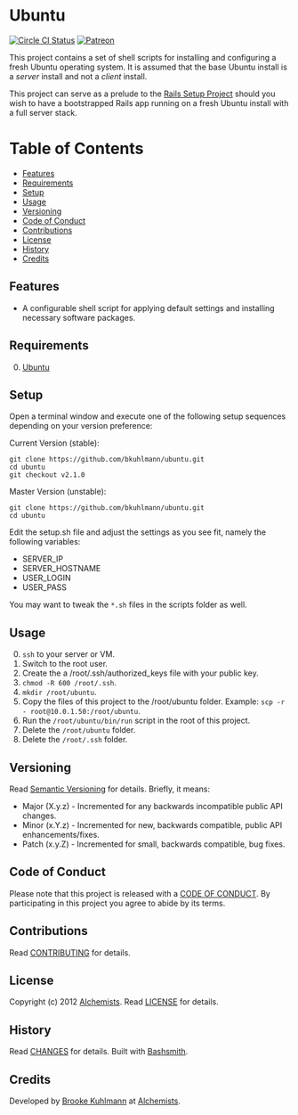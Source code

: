 # Ubuntu

[![Circle CI Status](https://circleci.com/gh/bkuhlmann/ubuntu.svg?style=svg)](https://circleci.com/gh/bkuhlmann/ubuntu)
[![Patreon](https://img.shields.io/badge/patreon-donate-brightgreen.svg)](https://www.patreon.com/bkuhlmann)

This project contains a set of shell scripts for installing and configuring a fresh Ubuntu operating
system. It is assumed that the base Ubuntu install is a _server_ install and not a _client_ install.

This project can serve as a prelude to the [Rails Setup Project](https://github.com/bkuhlmann/rails_setup_template)
should you wish to have a bootstrapped Rails app running on a fresh Ubuntu install with a full
server stack.

<!-- Tocer[start]: Auto-generated, don't remove. -->

# Table of Contents

- [Features](#features)
- [Requirements](#requirements)
- [Setup](#setup)
- [Usage](#usage)
- [Versioning](#versioning)
- [Code of Conduct](#code-of-conduct)
- [Contributions](#contributions)
- [License](#license)
- [History](#history)
- [Credits](#credits)

<!-- Tocer[finish]: Auto-generated, don't remove. -->

## Features

- A configurable shell script for applying default settings and installing necessary software
  packages.

## Requirements

0. [Ubuntu](http://www.ubuntu.com)

## Setup

Open a terminal window and execute one of the following setup sequences depending on your version
preference:

Current Version (stable):

    git clone https://github.com/bkuhlmann/ubuntu.git
    cd ubuntu
    git checkout v2.1.0

Master Version (unstable):

    git clone https://github.com/bkuhlmann/ubuntu.git
    cd ubuntu

Edit the setup.sh file and adjust the settings as you see fit, namely the following variables:

- SERVER_IP
- SERVER_HOSTNAME
- USER_LOGIN
- USER_PASS

You may want to tweak the `*.sh` files in the scripts folder as well.

## Usage

0. `ssh` to your server or VM.
0. Switch to the root user.
0. Create the a /root/.ssh/authorized_keys file with your public key.
0. `chmod -R 600 /root/.ssh`.
0. `mkdir /root/ubuntu`.
0. Copy the files of this project to the /root/ubuntu folder. Example:
   `scp -r - root@10.0.1.50:/root/ubuntu`.
0. Run the `/root/ubuntu/bin/run` script in the root of this project.
0. Delete the `/root/ubuntu` folder.
0. Delete the `/root/.ssh` folder.

## Versioning

Read [Semantic Versioning](http://semver.org) for details. Briefly, it means:

- Major (X.y.z) - Incremented for any backwards incompatible public API changes.
- Minor (x.Y.z) - Incremented for new, backwards compatible, public API enhancements/fixes.
- Patch (x.y.Z) - Incremented for small, backwards compatible, bug fixes.

## Code of Conduct

Please note that this project is released with a [CODE OF CONDUCT](CODE_OF_CONDUCT.md). By
participating in this project you agree to abide by its terms.

## Contributions

Read [CONTRIBUTING](CONTRIBUTING.md) for details.

## License

Copyright (c) 2012 [Alchemists](https://www.alchemists.io).
Read [LICENSE](LICENSE.md) for details.

## History

Read [CHANGES](CHANGES.md) for details.
Built with [Bashsmith](https://github.com/bkuhlmann/bashsmith).

## Credits

Developed by [Brooke Kuhlmann](https://www.alchemists.io) at
[Alchemists](https://www.alchemists.io).
